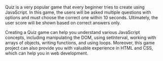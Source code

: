 Quiz is a very popular game that every beginner tries to create using JavaScript. In this game, the users will be asked multiple questions with options and must choose the correct one within 10 seconds. Ultimately, the user score will be shown based on correct answers only.

Creating a Quiz game can help you understand various JavaScript concepts, including manipulating the DOM, using setInterval, working with arrays of objects, writing functions, and using loops. Moreover, this game project can also provide you with valuable experience in HTML and CSS, which can help you in web development.
